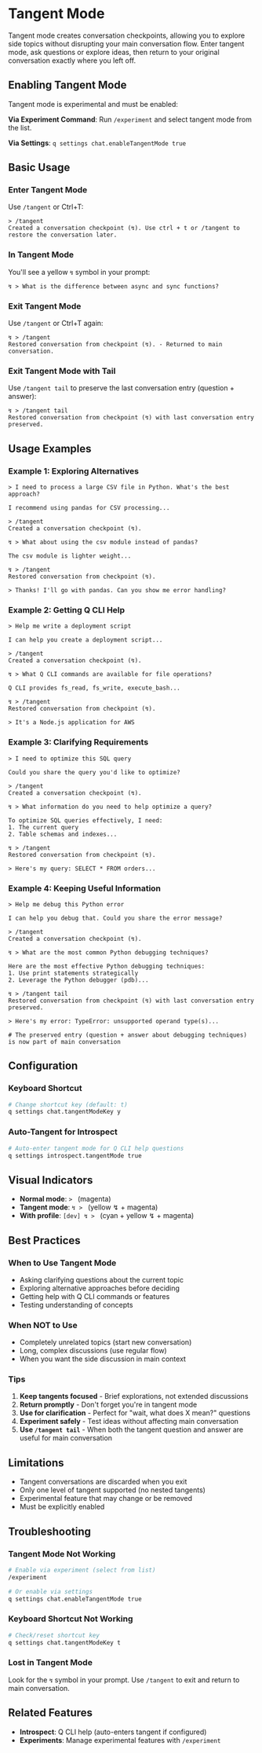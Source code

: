 # Tangent Mode

Tangent mode creates conversation checkpoints, allowing you to explore side topics without disrupting your main conversation flow. Enter tangent mode, ask questions or explore ideas, then return to your original conversation exactly where you left off.

## Enabling Tangent Mode

Tangent mode is experimental and must be enabled:

**Via Experiment Command**: Run `/experiment` and select tangent mode from the list.

**Via Settings**: `q settings chat.enableTangentMode true`

## Basic Usage

### Enter Tangent Mode
Use `/tangent` or Ctrl+T:
```
> /tangent
Created a conversation checkpoint (↯). Use ctrl + t or /tangent to restore the conversation later.
```

### In Tangent Mode
You'll see a yellow `↯` symbol in your prompt:
```
↯ > What is the difference between async and sync functions?
```

### Exit Tangent Mode
Use `/tangent` or Ctrl+T again:
```
↯ > /tangent
Restored conversation from checkpoint (↯). - Returned to main conversation.
```

### Exit Tangent Mode with Tail
Use `/tangent tail` to preserve the last conversation entry (question + answer):
```
↯ > /tangent tail
Restored conversation from checkpoint (↯) with last conversation entry preserved.
```

## Usage Examples

### Example 1: Exploring Alternatives
```
> I need to process a large CSV file in Python. What's the best approach?

I recommend using pandas for CSV processing...

> /tangent
Created a conversation checkpoint (↯).

↯ > What about using the csv module instead of pandas?

The csv module is lighter weight...

↯ > /tangent
Restored conversation from checkpoint (↯).

> Thanks! I'll go with pandas. Can you show me error handling?
```

### Example 2: Getting Q CLI Help
```
> Help me write a deployment script

I can help you create a deployment script...

> /tangent
Created a conversation checkpoint (↯).

↯ > What Q CLI commands are available for file operations?

Q CLI provides fs_read, fs_write, execute_bash...

↯ > /tangent
Restored conversation from checkpoint (↯).

> It's a Node.js application for AWS
```

### Example 3: Clarifying Requirements
```
> I need to optimize this SQL query

Could you share the query you'd like to optimize?

> /tangent
Created a conversation checkpoint (↯).

↯ > What information do you need to help optimize a query?

To optimize SQL queries effectively, I need:
1. The current query
2. Table schemas and indexes...

↯ > /tangent
Restored conversation from checkpoint (↯).

> Here's my query: SELECT * FROM orders...
```

### Example 4: Keeping Useful Information
```
> Help me debug this Python error

I can help you debug that. Could you share the error message?

> /tangent
Created a conversation checkpoint (↯).

↯ > What are the most common Python debugging techniques?

Here are the most effective Python debugging techniques:
1. Use print statements strategically
2. Leverage the Python debugger (pdb)...

↯ > /tangent tail
Restored conversation from checkpoint (↯) with last conversation entry preserved.

> Here's my error: TypeError: unsupported operand type(s)...

# The preserved entry (question + answer about debugging techniques) is now part of main conversation
```

## Configuration

### Keyboard Shortcut
```bash
# Change shortcut key (default: t)
q settings chat.tangentModeKey y
```

### Auto-Tangent for Introspect
```bash
# Auto-enter tangent mode for Q CLI help questions
q settings introspect.tangentMode true
```

## Visual Indicators

- **Normal mode**: `> ` (magenta)
- **Tangent mode**: `↯ > ` (yellow ↯ + magenta)
- **With profile**: `[dev] ↯ > ` (cyan + yellow ↯ + magenta)

## Best Practices

### When to Use Tangent Mode
- Asking clarifying questions about the current topic
- Exploring alternative approaches before deciding
- Getting help with Q CLI commands or features
- Testing understanding of concepts

### When NOT to Use
- Completely unrelated topics (start new conversation)
- Long, complex discussions (use regular flow)
- When you want the side discussion in main context

### Tips
1. **Keep tangents focused** - Brief explorations, not extended discussions
2. **Return promptly** - Don't forget you're in tangent mode
3. **Use for clarification** - Perfect for "wait, what does X mean?" questions
4. **Experiment safely** - Test ideas without affecting main conversation
5. **Use `/tangent tail`** - When both the tangent question and answer are useful for main conversation

## Limitations

- Tangent conversations are discarded when you exit
- Only one level of tangent supported (no nested tangents)
- Experimental feature that may change or be removed
- Must be explicitly enabled

## Troubleshooting

### Tangent Mode Not Working
```bash
# Enable via experiment (select from list)
/experiment

# Or enable via settings
q settings chat.enableTangentMode true
```

### Keyboard Shortcut Not Working
```bash
# Check/reset shortcut key
q settings chat.tangentModeKey t
```

### Lost in Tangent Mode
Look for the `↯` symbol in your prompt. Use `/tangent` to exit and return to main conversation.

## Related Features

- **Introspect**: Q CLI help (auto-enters tangent if configured)
- **Experiments**: Manage experimental features with `/experiment`
